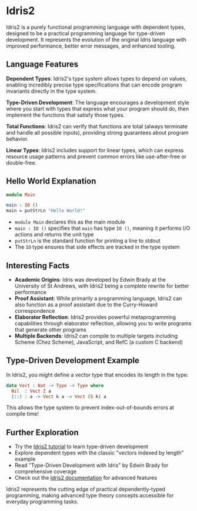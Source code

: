 # Idris2

Idris2 is a purely functional programming language with dependent types, designed to be a practical programming language for type-driven development. It represents the evolution of the original Idris language with improved performance, better error messages, and enhanced tooling.

## Language Features

**Dependent Types**: Idris2's type system allows types to depend on values, enabling incredibly precise type specifications that can encode program invariants directly in the type system.

**Type-Driven Development**: The language encourages a development style where you start with types that express what your program should do, then implement the functions that satisfy those types.

**Total Functions**: Idris2 can verify that functions are total (always terminate and handle all possible inputs), providing strong guarantees about program behavior.

**Linear Types**: Idris2 includes support for linear types, which can express resource usage patterns and prevent common errors like use-after-free or double-free.

## Hello World Explanation

```idris
module Main

main : IO ()
main = putStrLn "Hello World!"
```

- `module Main` declares this as the main module
- `main : IO ()` specifies that `main` has type `IO ()`, meaning it performs I/O actions and returns the unit type
- `putStrLn` is the standard function for printing a line to stdout
- The `IO` type ensures that side effects are tracked in the type system

## Interesting Facts

- **Academic Origins**: Idris was developed by Edwin Brady at the University of St Andrews, with Idris2 being a complete rewrite for better performance
- **Proof Assistant**: While primarily a programming language, Idris2 can also function as a proof assistant due to the Curry-Howard correspondence
- **Elaborator Reflection**: Idris2 provides powerful metaprogramming capabilities through elaborator reflection, allowing you to write programs that generate other programs
- **Multiple Backends**: Idris2 can compile to multiple targets including Scheme (Chez Scheme), JavaScript, and RefC (a custom C backend)

## Type-Driven Development Example

In Idris2, you might define a vector type that encodes its length in the type:

```idris
data Vect : Nat -> Type -> Type where
  Nil  : Vect Z a
  (::) : a -> Vect k a -> Vect (S k) a
```

This allows the type system to prevent index-out-of-bounds errors at compile time!

## Further Exploration

- Try the [Idris2 tutorial](https://idris2.readthedocs.io/en/latest/tutorial/index.html) to learn type-driven development
- Explore dependent types with the classic "vectors indexed by length" example
- Read "Type-Driven Development with Idris" by Edwin Brady for comprehensive coverage
- Check out the [Idris2 documentation](https://idris2.readthedocs.io/) for advanced features

Idris2 represents the cutting edge of practical dependently-typed programming, making advanced type theory concepts accessible for everyday programming tasks.